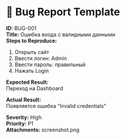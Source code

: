 # 🐞 Bug Report Template

**ID:** BUG-001  
**Title:** Ошибка входа с валидными данными  
**Steps to Reproduce:**  
1. Открыть сайт  
2. Ввести логин: Admin  
3. Ввести пароль: правильный  
4. Нажать Login  

**Expected Result:**  
Переход на Dashboard

**Actual Result:**  
Появляется ошибка "Invalid credentials"

**Severity:** High  
**Priority:** P1  
**Attachments:** screenshot.png